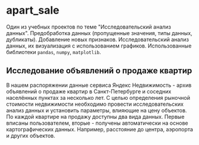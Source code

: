 # apart_sale
Один из учебных проектов по теме "Исследовательский анализ данных". Предобработка данных (пропущенные значения, типы данных, дубликаты). Добавление новых признаков. Исследовательский анализ данных, их визуализация с использованием графиков. Использованные библиотеки `pandas`, `numpy`, `matplotlib`.  

## Исследование объявлений о продаже квартир
В нашем распоряжении данные сервиса Яндекс Недвижимость - архив объявлений о продаже квартир в Санкт-Петербурге и соседних населённых пунктах за несколько лет. С целью определения рыночной стоимости недвижимости необходимо провести исследовательских анализ данных и установить параметры, влияющие на цену объектов.  
По каждой квартире на продажу доступны два вида данных. Первые вписаны пользователем, вторые - получены автоматически на основе картографических данных. Например, расстояние до центра, аэропорта и других объектов.